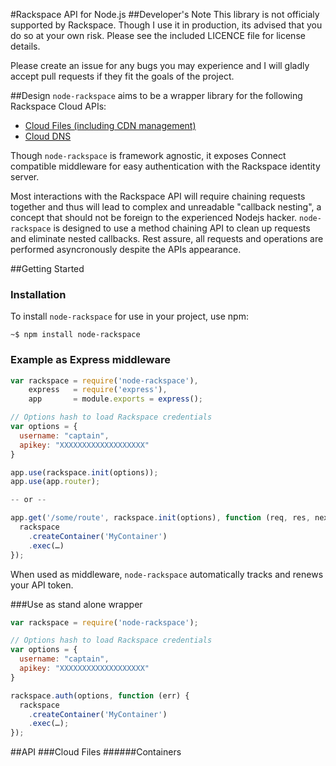 #Rackspace API for Node.js
##Developer's Note
This library is not officialy supported by Rackspace. Though I use it in production, its advised that you do so at your own risk. Please see the included LICENCE file for license details.

Please create an issue for any bugs you may experience and I will gladly accept pull requests if they fit the goals of the project. 

##Design
`node-rackspace` aims to be a wrapper library for the following Rackspace Cloud APIs:
  
  * [Cloud Files (including CDN management)](http://docs.rackspace.com/files/api/v1/cf-devguide/content/Overview-d1e70.html)
  * [Cloud DNS](http://docs.rackspace.com/cdns/api/v1.0/cdns-devguide/content/overview.html)

Though `node-rackspace` is framework agnostic, it exposes Connect compatible middleware for easy authentication with the Rackspace identity server.

Most interactions with the Rackspace API will require chaining requests together and thus will lead to complex and unreadable "callback nesting", a concept that should not be foreign to the experienced Nodejs hacker. `node-rackspace` is designed to use a method chaining API to clean up requests and eliminate nested callbacks. Rest assure, all requests and operations are performed asyncronously despite the APIs appearance.

##Getting Started
### Installation
To install `node-rackspace` for use in your project, use npm:

```
~$ npm install node-rackspace
```
### Example as Express middleware

```javascript
var rackspace = require('node-rackspace'),
    express   = require('express'),
    app       = module.exports = express();

// Options hash to load Rackspace credentials
var options = {
  username: "captain",
  apikey: "XXXXXXXXXXXXXXXXXXX"
}

app.use(rackspace.init(options));
app.use(app.router);

-- or --

app.get('/some/route', rackspace.init(options), function (req, res, next) {
  rackspace
    .createContainer('MyContainer')
    .exec(…)
});
```

When used as middleware, `node-rackspace` automatically tracks and renews your API token.

###Use as stand alone wrapper
```javascript
var rackspace = require('node-rackspace');

// Options hash to load Rackspace credentials
var options = {
  username: "captain",
  apikey: "XXXXXXXXXXXXXXXXXXX"
}

rackspace.auth(options, function (err) {
  rackspace
    .createContainer('MyContainer')
    .exec(…);
});
```

##API
###Cloud Files
######Containers
